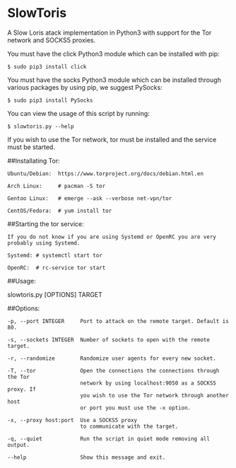 # SlowToris

A Slow Loris atack implementation in Python3 with support for the Tor network and SOCKS5 proxies.

You must have the click Python3 module which can be installed with pip:

    $ sudo pip3 install click

You must have the socks Python3 module which can be installed through
various packages by using pip, we suggest PySocks:

    $ sudo pip3 install PySocks

You can view the usage of this script by running:

    $ slowtoris.py --help

If you wish to use the Tor network, tor must be installed and the service
must be started.

##Installating Tor:

    Ubuntu/Debian:  https://www.torproject.org/docs/debian.html.en

    Arch Linux:     # pacman -S tor

    Gentoo Linux:   # emerge --ask --verbose net-vpn/tor

    CentOS/Fedora:  # yum install tor

##Starting the tor service:

    If you do not know if you are using Systemd or OpenRC you are very
    probably using Systemd.

    Systemd: # systemctl start tor

    OpenRC:  # rc-service tor start

##Usage:

slowtoris.py [OPTIONS] TARGET

##Options:

    -p, --port INTEGER     Port to attack on the remote target. Default is 80.

    -s, --sockets INTEGER  Number of sockets to open with the remote target.

    -r, --randomize        Randomize user agents for every new socket.

    -T, --tor              Open the connections the connections through the Tor
                           network by using localhost:9050 as a SOCKS5 proxy. If
                           you wish to use the Tor network through another host
                           or port you must use the -x option.

    -x, --proxy host:port  Use a SOCKS5 proxy
                           to communicate with the target.

    -q, --quiet            Run the script in quiet mode removing all output.

    --help                 Show this message and exit.

